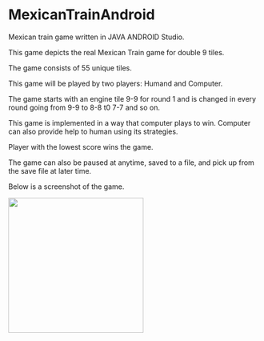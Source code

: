 # MexicanTrainAndroid

Mexican train game written in JAVA ANDROID Studio.

This game depicts the real Mexican Train game for double 9 tiles.

The game consists of 55 unique tiles.

This game will be played by two players: Humand and Computer.

The game starts with an engine tile 9-9 for round 1 and is changed in every round going from 9-9 to 8-8 t0 7-7 and so on.

This game is implemented in a way that computer plays to win. Computer can also provide help to human using its strategies.

Player with the lowest score wins the game.

The game can also be paused at anytime, saved to a file, and pick up from the save file at later time.

Below is a screenshot of the game.

<img src="https://user-images.githubusercontent.com/61360634/146438352-b5d0185e-2168-40af-ab51-35c5dad64ae6.jpg" width="270" height="auto">
